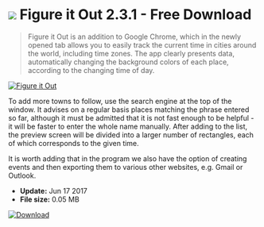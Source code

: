 # ![](https://cdn.softexe.net/static/icon/win.gif) Figure it Out 2.3.1 - Free Download

> Figure it Out is an addition to Google Chrome, which in the newly opened tab allows you to easily track the current time in cities around the world, including time zones. The app clearly presents data, automatically changing the background colors of each place, according to the changing time of day.

[![Figure it Out](https:https://tse3.mm.bing.net/th?id=OIP.zuioMpIpRBit0uHQZ4p4tAEKDq&pid=Api)](https://softexe.net/win/internet/browser-add-ons/figure-it-out:pRahc.html)

To add more towns to follow, use the search engine at the top of the window. It advises on a regular basis places matching the phrase entered so far, although it must be admitted that it is not fast enough to be helpful - it will be faster to enter the whole name manually. After adding to the list, the preview screen will be divided into a larger number of rectangles, each of which corresponds to the given time.
 
 It is worth adding that in the program we also have the option of creating events and then exporting them to various other websites, e.g. Gmail or Outlook.


- **Update:** Jun 17 2017
- **File size:** 0.05 MB

[![Download](https://cdn.softexe.net/static/img/download.png)](https://softexe.net/win/internet/browser-add-ons/figure-it-out:pRahc.html)

